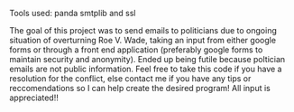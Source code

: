 Tools used:
  panda
  smtplib and ssl 
  
The goal of this project was to send emails to politicians due to ongoing situation of overturning Roe V. Wade, taking an input from either google forms or through a front end application (preferably google forms to maintain security and anonymity).
Ended up being futile because poltician emails are not public information. 
Feel free to take this code if you have a resolution for the conflict, else contact me if you have any tips or reccomendations so I can help create the desired program!
All input is appreciated!!
